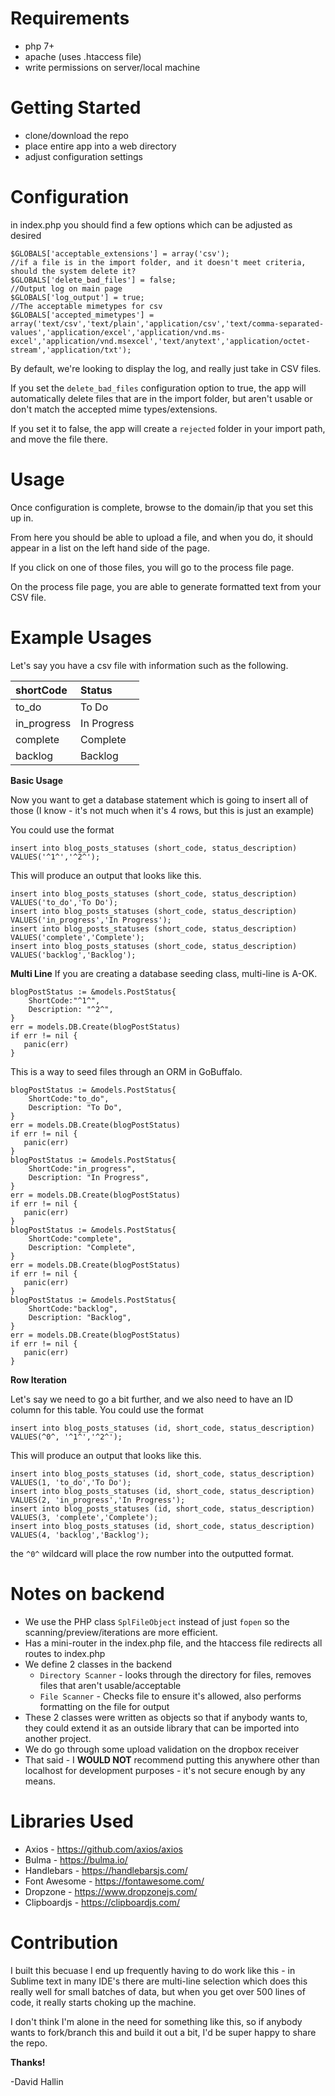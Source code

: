 # Requirements

* php 7+
* apache (uses .htaccess file)
* write permissions on server/local machine

# Getting Started
* clone/download the repo
* place entire app into a web directory
* adjust configuration settings

# Configuration
in index.php you should find a few options which can be adjusted as desired

```
$GLOBALS['acceptable_extensions'] = array('csv');
//if a file is in the import folder, and it doesn't meet criteria, should the system delete it?
$GLOBALS['delete_bad_files'] = false;
//Output log on main page
$GLOBALS['log_output'] = true;
//The acceptable mimetypes for csv
$GLOBALS['accepted_mimetypes'] = array('text/csv','text/plain','application/csv','text/comma-separated-values','application/excel','application/vnd.ms-excel','application/vnd.msexcel','text/anytext','application/octet-stream','application/txt');
```
By default, we're looking to display the log, and really just take in CSV files.


If you set the `delete_bad_files` configuration option to true, the app will automatically delete files that are in the import folder, but aren't usable or don't match the accepted mime types/extensions. 

If you set it to false, the app will create a `rejected` folder in your import path, and move the file there.

# Usage
Once configuration is complete, browse to the domain/ip that you set this up in.

From here you should be able to upload a file, and when you do, it should appear in a list on the left hand side of the page.

If you click on one of those files, you will go to the process file page.

On the process file page, you are able to generate formatted text from your CSV file.

# Example Usages
Let's say you have a csv file with information such as the following.

| shortCode        | Status  	 |
|:----------|:----------|
| to_do    | To Do |
| in_progress    | In Progress |
| complete    | Complete |
| backlog    | Backlog |




**Basic Usage**

Now you want to get a database statement which is going to insert all of those (I know - it's not much when it's 4 rows, but this is just an example)

You could use the format
```
insert into blog_posts_statuses (short_code, status_description) VALUES('^1^','^2^');
```


This will produce an output that looks like this.

```
insert into blog_posts_statuses (short_code, status_description) VALUES('to_do','To Do');
insert into blog_posts_statuses (short_code, status_description) VALUES('in_progress','In Progress');
insert into blog_posts_statuses (short_code, status_description) VALUES('complete','Complete');
insert into blog_posts_statuses (short_code, status_description) VALUES('backlog','Backlog');
```
**Multi Line**
If you are creating a database seeding class, multi-line is A-OK.

```
blogPostStatus := &models.PostStatus{
	ShortCode:"^1^",
	Description: "^2^",
}
err = models.DB.Create(blogPostStatus)
if err != nil {
   panic(err)
}
```

This is a way to seed files through an ORM in GoBuffalo.
```
blogPostStatus := &models.PostStatus{
	ShortCode:"to_do",
	Description: "To Do",
}
err = models.DB.Create(blogPostStatus)
if err != nil {
   panic(err)
}
blogPostStatus := &models.PostStatus{
	ShortCode:"in_progress",
	Description: "In Progress",
}
err = models.DB.Create(blogPostStatus)
if err != nil {
   panic(err)
}
blogPostStatus := &models.PostStatus{
	ShortCode:"complete",
	Description: "Complete",
}
err = models.DB.Create(blogPostStatus)
if err != nil {
   panic(err)
}
blogPostStatus := &models.PostStatus{
	ShortCode:"backlog",
	Description: "Backlog",
}
err = models.DB.Create(blogPostStatus)
if err != nil {
   panic(err)
}

```


**Row Iteration**

Let's say we need to go a bit further, and we also need to have an ID column for this table.
You could use the format
```
insert into blog_posts_statuses (id, short_code, status_description) VALUES(^0^, '^1^','^2^');
```


This will produce an output that looks like this.

```
insert into blog_posts_statuses (id, short_code, status_description) VALUES(1, 'to_do','To Do');
insert into blog_posts_statuses (id, short_code, status_description) VALUES(2, 'in_progress','In Progress');
insert into blog_posts_statuses (id, short_code, status_description) VALUES(3, 'complete','Complete');
insert into blog_posts_statuses (id, short_code, status_description) VALUES(4, 'backlog','Backlog');
```



the `^0^` wildcard will place the row number into the outputted format.

# Notes on backend 
* We use the PHP class `SplFileObject` instead of just `fopen` so the scanning/preview/iterations are more efficient.
* Has a mini-router in the index.php file, and the htaccess file redirects all routes to index.php
* We define 2 classes in the backend
	* `Directory Scanner` - looks through the directory for files, removes files that aren't usable/acceptable
	* `File Scanner` - Checks file to ensure it's allowed, also performs formatting on the file for output
* These 2 classes were written as objects so that if anybody wants to, they could extend it as an outside library that can be imported into another project.
* We do go through some upload validation on the dropbox receiver 
* That said - I **WOULD NOT** recommend putting this anywhere other than localhost for development purposes - it's not secure enough by any means.


# Libraries Used
* Axios - https://github.com/axios/axios
* Bulma - https://bulma.io/
* Handlebars - https://handlebarsjs.com/
* Font Awesome - https://fontawesome.com/
* Dropzone - https://www.dropzonejs.com/
* Clipboardjs - https://clipboardjs.com/


# Contribution
I built this becuase I end up frequently having to do work like this - in Sublime text in many IDE's there are multi-line selection which does this really well for small batches of data, but when you get over 500 lines of code, it really starts choking up the machine.

I don't think I'm alone in the need for something like this, so if anybody wants to fork/branch this and build it out a bit, I'd be super happy to share the repo.

**Thanks!**

-David Hallin

